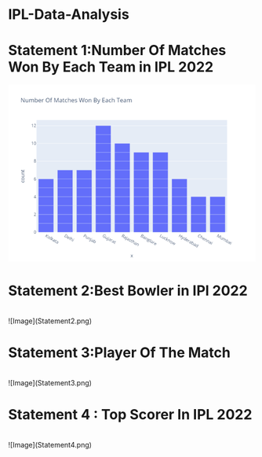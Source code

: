 # IPL-Data-Analysis

<h1>Statement 1:Number Of Matches Won By Each Team in IPL 2022</h1>

![Image](Number_Of_Matches_Won_By_Each_Team.png)
<h1>Statement 2:Best Bowler in IPl 2022</h1>
<br>
![Image](Statement2.png)
<br>
<h1>Statement 3:Player Of The Match</h1>
<br>
![Image](Statement3.png)
<h1>Statement 4 : Top Scorer In IPL 2022</h1>
<br>
![Image](Statement4.png)